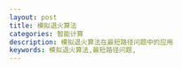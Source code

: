```yaml
---
layout: post
title: 模拟退火算法
categories: 智能计算
description: 模拟退火算法在最短路径问题中的应用
keywords: 模拟退火算法,最短路径问题,
---
```


